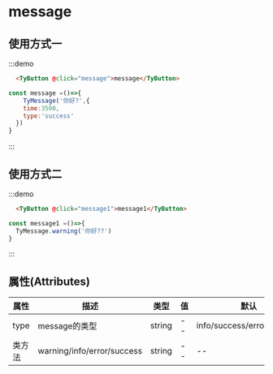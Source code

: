 # message

## 使用方式一

:::demo
```html
  <TyButton @click="message">message</TyButton>
```
```js
const message =()=>{
    TyMessage('你好?',{
    time:3500,
    type:'success'
  })
}

```
:::

## 使用方式二 

:::demo
```html
  <TyButton @click="message1">message1</TyButton>
```
```js
const message1 =()=>{
  TyMessage.warning('你好??')
}

```
:::
<script setup>
// import {TyMessage} from '../../../../src/package/index.ts'
let TyMessage =()=>{}
if(document){
   import('../../../../src/package/index.ts').then(res=>{
     TyMessage =res.TyMessage
   })
}
const message =()=>{
    TyMessage('你好?',{
    time:3500,
    type:'success'
  })
}
const message1 =()=>{
  TyMessage.warning('你好??')
}


</script>
## 属性(Attributes)

<div class="listTb">

| 属性       | 描述                           | 类型     | 值                        | 默认          | 
| ---------- | ------------------------------ | -------- | ------------------------- | ------------- |
| type       | message的类型                       | string   | -- |  info/success/error/warning  |
| 类方法       | warning/info/error/success           | string   | -- | -- |
</div>
